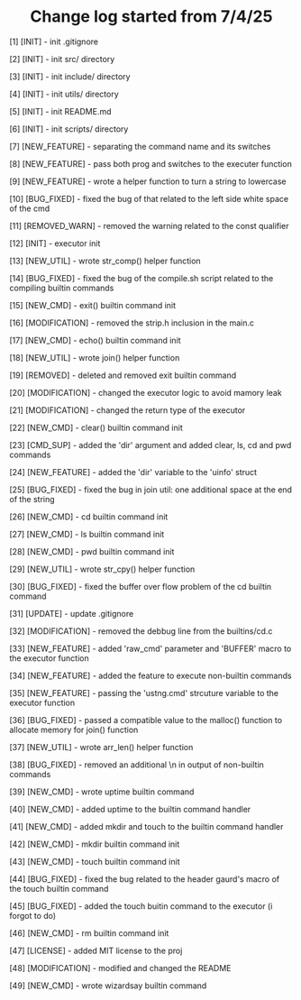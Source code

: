 <h1 align='center'>Change log started from 7/4/25</h1>
<p>[1] [INIT] - init .gitignore</p>
<p>[2] [INIT] - init src/ directory</p>
<p>[3] [INIT] - init include/ directory</p>
<p>[4] [INIT] - init utils/ directory</p>
<p>[5] [INIT] - init README.md</p>
<p>[6] [INIT] - init scripts/ directory</p>
<p>[7] [NEW_FEATURE] - separating the command name and its switches</p>
<p>[8] [NEW_FEATURE] - pass both prog and switches to the executer function</p>
<p>[9] [NEW_FEATURE] - wrote a helper function to turn a string to lowercase</p>
<p>[10] [BUG_FIXED] - fixed the bug of that related to the left side white space of the cmd</p>
<p>[11] [REMOVED_WARN] - removed the warning related to the const qualifier</p>
<p>[12] [INIT] - executor init</p>
<p>[13] [NEW_UTIL] - wrote str_comp() helper function</p>
<p>[14] [BUG_FIXED] - fixed the bug of the compile.sh script related to the compiling builtin commands</p>
<p>[15] [NEW_CMD] - exit() builtin command init</p>
<p>[16] [MODIFICATION] - removed the strip.h inclusion in the main.c</p>
<p>[17] [NEW_CMD] - echo() builtin command init</p>
<p>[18] [NEW_UTIL] - wrote join() helper function</p>
<p>[19] [REMOVED] - deleted and removed exit builtin command</p>
<p>[20] [MODIFICATION] - changed the executor logic to avoid mamory leak</p>
<p>[21] [MODIFICATION] - changed the return type of the executor</p>
<p>[22] [NEW_CMD] - clear() builtin command init</p>
<p>[23] [CMD_SUP] - added the 'dir' argument and added clear, ls, cd and pwd commands</p>
<p>[24] [NEW_FEATURE] - added the 'dir' variable to the 'uinfo' struct</p>
<p>[25] [BUG_FIXED] - fixed the bug in join util: one additional space at the end of the string</p>
<p>[26] [NEW_CMD] - cd builtin command init</p>
<p>[27] [NEW_CMD] - ls builtin command init</p>
<p>[28] [NEW_CMD] - pwd builtin command init</p>
<p>[29] [NEW_UTIL] - wrote str_cpy() helper function</p>
<p>[30] [BUG_FIXED] - fixed the buffer over flow problem of the cd builtin command</p>
<p>[31] [UPDATE] - update .gitignore</p>
<p>[32] [MODIFICATION] - removed the debbug line from the builtins/cd.c</p>
<p>[33] [NEW_FEATURE] - added 'raw_cmd' parameter and 'BUFFER' macro to the executor function</p>
<p>[34] [NEW_FEATURE] - added the feature to execute non-builtin commands</p>
<p>[35] [NEW_FEATURE] - passing the 'ustng.cmd' strcuture variable to the executor function</p>
<p>[36] [BUG_FIXED] - passed a compatible value to the malloc() function to allocate memory for join() function</p>
<p>[37] [NEW_UTIL] - wrote arr_len() helper function</p>
<p>[38] [BUG_FIXED] - removed an additional \n in output of non-builtin commands</p>
<p>[39] [NEW_CMD] - wrote uptime builtin command</p>
<p>[40] [NEW_CMD] - added uptime to the builtin command handler</p>
<p>[41] [NEW_CMD] - added mkdir and touch to the builtin command handler</p>
<p>[42] [NEW_CMD] - mkdir builtin command init</p>
<p>[43] [NEW_CMD] - touch builtin command init</p>
<p>[44] [BUG_FIXED] - fixed the bug related to the header gaurd's macro of the touch builtin command</p>
<p>[45] [BUG_FIXED] - added the touch buitin command to the executor (i forgot to do)</p>
<p>[46] [NEW_CMD] - rm builtin command init</p>
<p>[47] [LICENSE] - added MIT license to the proj</p>
<p>[48] [MODIFICATION] - modified and changed the README</p>
<p>[49] [NEW_CMD] - wrote wizardsay builtin command</p>
